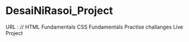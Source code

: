 # DesaiNiRasoi_Project
URL : 
//<link href = "desainirasoi.netlify.app" rel="Host Link">
HTML Fundamentals
CSS Fundamentals
Practise challanges
Live Project
